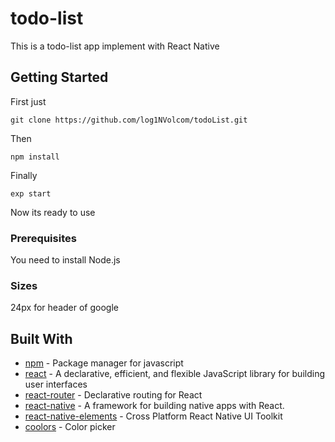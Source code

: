 # todo-list

This is a todo-list app implement with React Native

## Getting Started

First just

```
git clone https://github.com/log1NVolcom/todoList.git
```

Then

```
npm install
```

Finally

```
exp start
```

Now its ready to use

### Prerequisites

You need to install Node.js

### Sizes

24px for header of google

## Built With

* [npm](https://github.com/npm/npm) - Package manager for javascript
* [react](https://github.com/facebook/react) - A declarative, efficient, and flexible JavaScript library for building user interfaces
* [react-router](https://github.com/ReactTraining/react-router) - Declarative routing for React
* [react-native](https://github.com/facebook/react-native) - A framework for building native apps with React.
* [react-native-elements](https://github.com/react-native-training/react-native-elements) - Cross Platform React Native UI Toolkit
* [coolors](https://coolors.co/) - Color picker
